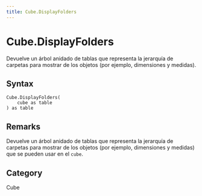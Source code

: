 ```yaml
---
title: Cube.DisplayFolders
---
```


# Cube.DisplayFolders


Devuelve un árbol anidado de tablas que representa la jerarquía de carpetas para mostrar de los objetos (por ejemplo, dimensiones y medidas).


## Syntax

```powerquery
Cube.DisplayFolders(
    cube as table
) as table
```


## Remarks

Devuelve un árbol anidado de tablas que representa la jerarquía de carpetas para mostrar de los objetos (por ejemplo, dimensiones y medidas) que se pueden usar en el <code>cube</code>.



## Category
Cube
